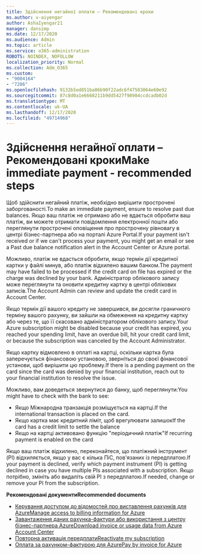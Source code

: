 ```yaml
---
title: Здійснення негайної оплати – Рекомендовані кроки
ms.author: v-aiyengar
author: AshaIyengar21
manager: dansimp
ms.date: 12/17/2020
ms.audience: Admin
ms.topic: article
ms.service: o365-administration
ROBOTS: NOINDEX, NOFOLLOW
localization_priority: Normal
ms.collection: Adm_O365
ms.custom:
- "9004164"
- "7286"
ms.openlocfilehash: 9132b5ed851ba06b90f22adc6f47583064e60e92
ms.sourcegitcommit: 87c8d0a1e6668211b9dd5427f98984ccdcadb02d
ms.translationtype: MT
ms.contentlocale: uk-UA
ms.lasthandoff: 12/17/2020
ms.locfileid: "49714968"
---
```

# <a name="make-immediate-payment---recommended-steps"></a><span data-ttu-id="005aa-102">Здійснення негайної оплати – Рекомендовані кроки</span><span class="sxs-lookup"><span data-stu-id="005aa-102">Make immediate payment - recommended steps</span></span>

<span data-ttu-id="005aa-103">Щоб здійснити негайний платіж, необхідно вирішити прострочені заборгованості.</span><span class="sxs-lookup"><span data-stu-id="005aa-103">To make an immediate payment, ensure to resolve past due balances.</span></span> <span data-ttu-id="005aa-104">Якщо ваш платіж не отримано або не вдається обробити ваш платіж, ви можете отримати повідомлення електронної пошти або переглянути прострочені оповіщення про прострочену рівновагу в центрі бізнес-партнера або на порталі Azure Portal.</span><span class="sxs-lookup"><span data-stu-id="005aa-104">If your payment isn't received or if we can't process your payment, you might get an email or see a Past due balance notification alert in the Account Center or Azure portal.</span></span> 

<span data-ttu-id="005aa-105">Можливо, платіж не вдасться обробити, якщо термін дії кредитної картки у файлі минув, або платіж відхилено вашим банком.</span><span class="sxs-lookup"><span data-stu-id="005aa-105">The payment may have failed to be processed if the credit card on file has expired or the charge was declined by your bank.</span></span> <span data-ttu-id="005aa-106">Адміністратор облікового запису може переглянути та оновити кредитну картку в центрі облікових записів.</span><span class="sxs-lookup"><span data-stu-id="005aa-106">The Account Admin can review and update the credit card in Account Center.</span></span> 

<span data-ttu-id="005aa-107">Якщо термін дії вашого кредиту не завершився, ви досягли граничного терміну вашого рахунку, ви зайшли на обмеження на кредитну картку або через те, що її скасовано адміністратором облікового запису.</span><span class="sxs-lookup"><span data-stu-id="005aa-107">Your Azure subscription might be disabled because your credit has expired, you reached your spending limit, have an overdue bill, hit your credit card limit, or because the subscription was canceled by the Account Administrator.</span></span>  

<span data-ttu-id="005aa-108">Якщо картку відмовлено в оплаті на картці, оскільки картка була заперечується фінансовою установою, зверніться до своєї фінансової установи, щоб вирішити цю проблему.</span><span class="sxs-lookup"><span data-stu-id="005aa-108">If there is a pending payment on the card since the card was denied by your financial institution, reach out to your financial institution to resolve the issue.</span></span>  

<span data-ttu-id="005aa-109">Можливо, вам доведеться звернутися до банку, щоб переглянути:</span><span class="sxs-lookup"><span data-stu-id="005aa-109">You might have to check with the bank to see:</span></span>

- <span data-ttu-id="005aa-110">Якщо Міжнародна транзакція розміщується на картці.</span><span class="sxs-lookup"><span data-stu-id="005aa-110">If the international transaction is placed on the card.</span></span> 
- <span data-ttu-id="005aa-111">Якщо картка має кредитний ліміт, щоб врегулювати залишок</span><span class="sxs-lookup"><span data-stu-id="005aa-111">If the card has a credit limit to settle the balance</span></span> 
- <span data-ttu-id="005aa-112">Якщо на картці активовано функцію "періодичний платіж"</span><span class="sxs-lookup"><span data-stu-id="005aa-112">If recurring payment is enabled on the card</span></span> 

<span data-ttu-id="005aa-113">Якщо ваш платіж відхилено, переконайтеся, що платіжний інструмент (PI) відхиляється, якщо у вас є кілька ПіС, пов'язаних із передплатою.</span><span class="sxs-lookup"><span data-stu-id="005aa-113">If your payment is declined, verify which payment instrument (PI) is getting declined in case you have multiple PIs associated with a subscription.</span></span> <span data-ttu-id="005aa-114">Якщо потрібно, змініть або видаліть свій PI з передплатою.</span><span class="sxs-lookup"><span data-stu-id="005aa-114">If needed, change or remove your PI from the subscription.</span></span> 

<span data-ttu-id="005aa-115">**Рекомендовані документи**</span><span class="sxs-lookup"><span data-stu-id="005aa-115">**Recommended documents**</span></span> 

- [<span data-ttu-id="005aa-116">Керування доступом до відомостей про виставлення рахунків для Azure</span><span class="sxs-lookup"><span data-stu-id="005aa-116">Manage access to billing information for Azure</span></span>](https://docs.microsoft.com/azure/billing/billing-manage-access?WT.mc_id=Portal-Microsoft_Azure_Support)
- [<span data-ttu-id="005aa-117">Завантаження даних рахунка-фактури або використання з центру бізнес-партнера Azure</span><span class="sxs-lookup"><span data-stu-id="005aa-117">Download invoice or usage data from Azure Account Center</span></span>](https://docs.microsoft.com/azure/billing/billing-download-azure-invoice-daily-usage-date?WT.mc_id=Portal-Microsoft_Azure_Support)
- [<span data-ttu-id="005aa-118">Повторна активація передплати</span><span class="sxs-lookup"><span data-stu-id="005aa-118">Reactivate my subscription</span></span>](https://docs.microsoft.com/azure/billing/billing-subscription-become-disable?WT.mc_id=Portal-Microsoft_Azure_Support)
- [<span data-ttu-id="005aa-119">Оплата за рахунком-фактурою для Azure</span><span class="sxs-lookup"><span data-stu-id="005aa-119">Pay by invoice for Azure</span></span>](https://docs.microsoft.com/azure/cost-management-billing/manage/pay-by-invoice) 